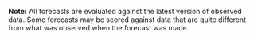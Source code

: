 **Note:** All forecasts are evaluated against the latest version of observed data. Some forecasts may be scored against data that are quite different from what was observed when the forecast was made.
